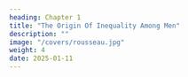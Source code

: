 ```yaml
---
heading: Chapter 1
title: "The Origin Of Inequality Among Men"
description: ""
image: "/covers/rousseau.jpg"
weight: 4
date: 2025-01-11
---
```



<!-- A DISCOURSE
ON A SUBJECT PROPOSED BY THE ACADEMY OF DIJON:
THE ORIGIN OF INEQUALITY AMONG MEN,
AND IS IT AUTHORISED BY NATURAL LAW? -->